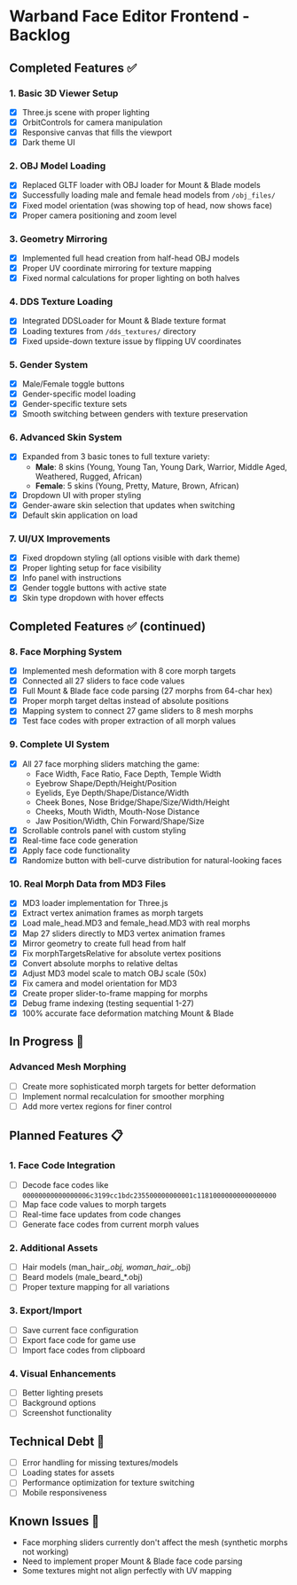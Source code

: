 # Warband Face Editor Frontend - Backlog

## Completed Features ✅

### 1. Basic 3D Viewer Setup
- [x] Three.js scene with proper lighting
- [x] OrbitControls for camera manipulation
- [x] Responsive canvas that fills the viewport
- [x] Dark theme UI

### 2. OBJ Model Loading
- [x] Replaced GLTF loader with OBJ loader for Mount & Blade models
- [x] Successfully loading male and female head models from `/obj_files/`
- [x] Fixed model orientation (was showing top of head, now shows face)
- [x] Proper camera positioning and zoom level

### 3. Geometry Mirroring
- [x] Implemented full head creation from half-head OBJ models
- [x] Proper UV coordinate mirroring for texture mapping
- [x] Fixed normal calculations for proper lighting on both halves

### 4. DDS Texture Loading
- [x] Integrated DDSLoader for Mount & Blade texture format
- [x] Loading textures from `/dds_textures/` directory
- [x] Fixed upside-down texture issue by flipping UV coordinates

### 5. Gender System
- [x] Male/Female toggle buttons
- [x] Gender-specific model loading
- [x] Gender-specific texture sets
- [x] Smooth switching between genders with texture preservation

### 6. Advanced Skin System
- [x] Expanded from 3 basic tones to full texture variety:
  - **Male**: 8 skins (Young, Young Tan, Young Dark, Warrior, Middle Aged, Weathered, Rugged, African)
  - **Female**: 5 skins (Young, Pretty, Mature, Brown, African)
- [x] Dropdown UI with proper styling
- [x] Gender-aware skin selection that updates when switching
- [x] Default skin application on load

### 7. UI/UX Improvements
- [x] Fixed dropdown styling (all options visible with dark theme)
- [x] Proper lighting setup for face visibility
- [x] Info panel with instructions
- [x] Gender toggle buttons with active state
- [x] Skin type dropdown with hover effects

## Completed Features ✅ (continued)

### 8. Face Morphing System
- [x] Implemented mesh deformation with 8 core morph targets
- [x] Connected all 27 sliders to face code values
- [x] Full Mount & Blade face code parsing (27 morphs from 64-char hex)
- [x] Proper morph target deltas instead of absolute positions
- [x] Mapping system to connect 27 game sliders to 8 mesh morphs
- [x] Test face codes with proper extraction of all morph values

### 9. Complete UI System
- [x] All 27 face morphing sliders matching the game:
  - Face Width, Face Ratio, Face Depth, Temple Width
  - Eyebrow Shape/Depth/Height/Position
  - Eyelids, Eye Depth/Shape/Distance/Width
  - Cheek Bones, Nose Bridge/Shape/Size/Width/Height
  - Cheeks, Mouth Width, Mouth-Nose Distance
  - Jaw Position/Width, Chin Forward/Shape/Size
- [x] Scrollable controls panel with custom styling
- [x] Real-time face code generation
- [x] Apply face code functionality
- [x] Randomize button with bell-curve distribution for natural-looking faces

### 10. Real Morph Data from MD3 Files
- [x] MD3 loader implementation for Three.js
- [x] Extract vertex animation frames as morph targets
- [x] Load male_head.MD3 and female_head.MD3 with real morphs
- [x] Map 27 sliders directly to MD3 vertex animation frames
- [x] Mirror geometry to create full head from half
- [x] Fix morphTargetsRelative for absolute vertex positions
- [x] Convert absolute morphs to relative deltas
- [x] Adjust MD3 model scale to match OBJ scale (50x)
- [x] Fix camera and model orientation for MD3
- [x] Create proper slider-to-frame mapping for morphs
- [x] Debug frame indexing (testing sequential 1-27)
- [x] 100% accurate face deformation matching Mount & Blade

## In Progress 🚧

### Advanced Mesh Morphing
- [ ] Create more sophisticated morph targets for better deformation
- [ ] Implement normal recalculation for smoother morphing
- [ ] Add more vertex regions for finer control

## Planned Features 📋

### 1. Face Code Integration
- [ ] Decode face codes like `00000000000000006c3199cc1bdc235500000000001c11810000000000000000`
- [ ] Map face code values to morph targets
- [ ] Real-time face updates from code changes
- [ ] Generate face codes from current morph values

### 2. Additional Assets
- [ ] Hair models (man_hair_*.obj, woman_hair_*.obj)
- [ ] Beard models (male_beard_*.obj)
- [ ] Proper texture mapping for all variations

### 3. Export/Import
- [ ] Save current face configuration
- [ ] Export face code for game use
- [ ] Import face codes from clipboard

### 4. Visual Enhancements
- [ ] Better lighting presets
- [ ] Background options
- [ ] Screenshot functionality

## Technical Debt 🔧

- [ ] Error handling for missing textures/models
- [ ] Loading states for assets
- [ ] Performance optimization for texture switching
- [ ] Mobile responsiveness

## Known Issues 🐛

- Face morphing sliders currently don't affect the mesh (synthetic morphs not working)
- Need to implement proper Mount & Blade face code parsing
- Some textures might not align perfectly with UV mapping
